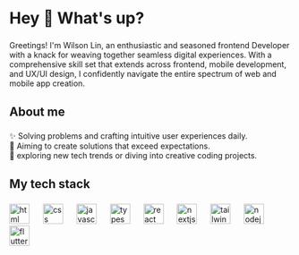 <h1 align="left">Hey 👋 What's up?</h1>

###

<p align="left">Greetings! I'm Wilson Lin, an enthusiastic and seasoned frontend
    Developer with a knack for weaving together seamless digital experiences.
    With a comprehensive skill set that extends across frontend, mobile
    development, and UX/UI design, I confidently navigate the entire spectrum of
    web and mobile app creation.</p>

###

<h2 align="left">About me</h2>

###

<p align="left">
    ✨ Solving problems and crafting intuitive user experiences daily.
    <br>
    🎯 Aiming to create solutions that exceed expectations.
    <br>
    🎲 exploring new tech trends or diving into creative coding projects.
</p>

###

<h2 align="left">My tech stack</h2>

###

<div align="left">
    <img
        src="https://cdn.jsdelivr.net/gh/devicons/devicon/icons/html5/html5-original.svg"
        height="36" alt="html logo" />
    <img width="16" />
    <img
        src="https://cdn.jsdelivr.net/gh/devicons/devicon/icons/css3/css3-original.svg"
        height="36" alt="css logo" />
    <img width="16" />
    <img
        src="https://cdn.jsdelivr.net/gh/devicons/devicon/icons/javascript/javascript-original.svg"
        height="36" alt="javascript logo" />
    <img width="16" />
    <img
        src="https://cdn.jsdelivr.net/gh/devicons/devicon/icons/typescript/typescript-original.svg"
        height="36" alt="typescript logo" />
    <img width="16" />
    <img
        src="https://cdn.jsdelivr.net/gh/devicons/devicon/icons/react/react-original.svg"
        height="36" alt="react logo" />
    <img width="16" />
    <img
        src="https://cdn.jsdelivr.net/gh/devicons/devicon/icons/nextjs/nextjs-original.svg"
        height="36" alt="nextjs logo" />
    <img width="16" />
    <img
        src="https://cdn.jsdelivr.net/gh/devicons/devicon/icons/tailwindcss/tailwindcss-original.svg"
        height="36" alt="tailwindcss logo" />
    <img width="16" />
    <img
        src="https://cdn.jsdelivr.net/gh/devicons/devicon/icons/nodejs/nodejs-original.svg"
        height="36" alt="nodejs logo" />
    <img width="16" />
    <img
        src="https://cdn.jsdelivr.net/gh/devicons/devicon/icons/flutter/flutter-original.svg"
        height="36" alt="flutter logo" />
</div>

<!--###
<h2 align="left">My social media</h2>

###

<div align="left">
    <a href="https://dribbble.com/WilsonLin6" style="text-decoration: none;">
        <img
            src="./dribbble-icon.svg" 
            height="36" alt="dribbble logo" />
    </a>
    <img width="16" />
    <a href="https://www.instagram.com/webrosers" style="text-decoration: none;">
        <img
            src="./instagram-icon.svg" 
            height="36" alt="instagram logo" />
    </a>
    <img width="16" />
</div>-->

